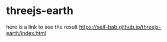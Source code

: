 # threejs-earth
here is a link to see the result
https://seif-bab.github.io/threejs-earth/index.html
